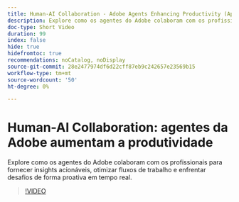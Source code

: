 ```yaml
---
title: Human-AI Collaboration - Adobe Agents Enhancing Productivity (Aprimoramento da produtividade dos agentes da)
description: Explore como os agentes do Adobe colaboram com os profissionais para fornecer insights acionáveis, otimizar fluxos de trabalho e enfrentar desafios de forma proativa em tempo real.
doc-type: Short Video
duration: 99
index: false
hide: true
hidefromtoc: true
recommendations: noCatalog, noDisplay
source-git-commit: 28e2477974df6d22cff87eb9c242657e23569b15
workflow-type: tm+mt
source-wordcount: '50'
ht-degree: 0%

---
```



# Human-AI Collaboration: agentes da Adobe aumentam a produtividade

Explore como os agentes do Adobe colaboram com os profissionais para fornecer insights acionáveis, otimizar fluxos de trabalho e enfrentar desafios de forma proativa em tempo real.

<!-- 62_S653_3442539_98_humanai-collaboration-adobe-agents-enhancing-productivity -->
>[!VIDEO](https://video.tv.adobe.com/v/3460402/?learn=on&enablevpops=true&captions=por_br)
